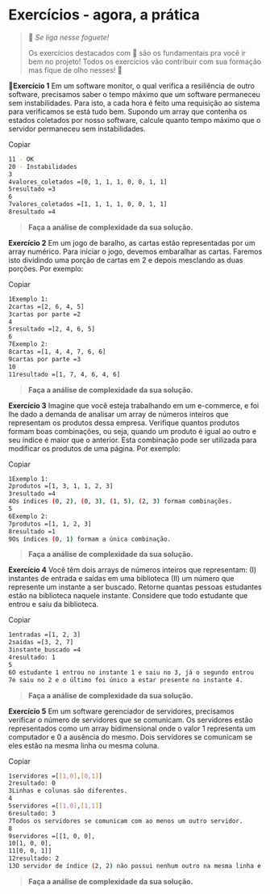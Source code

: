 # Exercícios - agora, a prática

> 🚀 *Se liga nesse foguete!*
>
> Os exercícios destacados com 🚀 são os fundamentais pra você ir bem no projeto! Todos os exercícios vão contribuir com sua formação mas fique de olho nesses! 👀

🚀**Exercício 1** Em um software monitor, o qual verifica a resiliência de outro software, precisamos saber o tempo máximo que um software permaneceu sem instabilidades. Para isto, a cada hora é feito uma requisição ao sistema para verificamos se está tudo bem. Supondo um array que contenha os estados coletados por nosso software, calcule quanto tempo máximo que o servidor permaneceu sem instabilidades.

Copiar

```bash
11 - OK
20 - Instabilidades
3
4valores_coletados =[0, 1, 1, 1, 0, 0, 1, 1]
5resultado =3
6
7valores_coletados =[1, 1, 1, 1, 0, 0, 1, 1]
8resultado =4
```

> **Faça a análise de complexidade da sua solução.**

**Exercício 2** Em um jogo de baralho, as cartas estão representadas por um array numérico. Para iniciar o jogo, devemos embaralhar as cartas. Faremos isto dividindo uma porção de cartas em 2 e depois mesclando as duas porções. Por exemplo:

Copiar

```bash
1Exemplo 1:
2cartas =[2, 6, 4, 5]
3cartas por parte =2
4
5resultado =[2, 4, 6, 5]
6
7Exemplo 2:
8cartas =[1, 4, 4, 7, 6, 6]
9cartas por parte =3
10
11resultado =[1, 7, 4, 6, 4, 6]
```

> **Faça a análise de complexidade da sua solução.**

**Exercício 3** Imagine que você esteja trabalhando em um e-commerce, e foi lhe dado a demanda de analisar um array de números inteiros que representam os produtos dessa empresa. Verifique quantos produtos formam boas combinações, ou seja, quando um produto é igual ao outro e seu índice é maior que o anterior. Esta combinação pode ser utilizada para modificar os produtos de uma página. Por exemplo:

Copiar

```bash
1Exemplo 1:
2produtos =[1, 3, 1, 1, 2, 3]
3resultado =4
4Os índices (0, 2), (0, 3), (1, 5), (2, 3) formam combinações.
5
6Exemplo 2:
7produtos =[1, 1, 2, 3]
8resultado =1
9Os índices (0, 1) formam a única combinação.
```

> **Faça a análise de complexidade da sua solução.**

**Exercício 4** Você têm dois arrays de números inteiros que representam: (I) instantes de entrada e saídas em uma biblioteca (II) um número que represente um instante a ser buscado. Retorne quantas pessoas estudantes estão na biblioteca naquele instante. Considere que todo estudante que entrou e saiu da biblioteca.

Copiar

```bash
1entradas =[1, 2, 3]
2saídas =[3, 2, 7]
3instante_buscado =4
4resultado: 1
5
6O estudante 1 entrou no instante 1 e saiu no 3, já o segundo entrou
7e saiu no 2 e o último foi único a estar presente no instante 4.
```

> **Faça a análise de complexidade da sua solução.**

**Exercício 5** Em um software gerenciador de servidores, precisamos verificar o número de servidores que se comunicam. Os servidores estão representados como um array bidimensional onde o valor 1 representa um computador e 0 a ausência do mesmo. Dois servidores se comunicam se eles estão na mesma linha ou mesma coluna.

Copiar

```bash
1servidores =[[1,0],[0,1]]
2resultado: 0
3Linhas e colunas são diferentes.
4
5servidores =[[1,0],[1,1]]
6resultado: 3
7Todos os servidores se comunicam com ao menos um outro servidor.
8
9servidores =[[1, 0, 0],
10[1, 0, 0],
11[0, 0, 1]]
12resultado: 2
13O servidor de índice (2, 2) não possui nenhum outro na mesma linha e coluna.
```

> **Faça a análise de complexidade da sua solução.**
>
